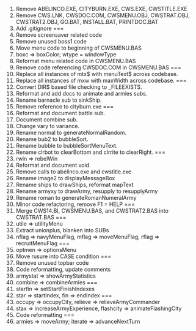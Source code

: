 1. Remove ABELINCO.EXE, CITYBURN.EXE, CWS.EXE, CWSTITLE.EXE
2. Remove CWS.LNK, CWSDOC.COM, CWSMENU.OBJ, CWSTRAT.OBJ, CWSTRAT2.OBJ, GO.BAT, INSTALL.BAT, PRINTDOC.BAT
3. Add .gitignore
===
4. Remove screensaver related code
5. Remove unused boss1 code
6. Move menu code to beginning of CWSMENU.BAS
7. boxc => boxColor; wtype = windowType
8. Reformat menu related code in CWSMENU.BAS
9. Remove code referencing CWSDOC.COM in CWSMENU.BAS
===
10. Replace all instances of mtx$ with menuText$ across codebase.
11. Replace all instances of mxw with maxWidth across codebase.
===
12. Convert DIR$ based file checking to _FILEEXISTS.
13. Reformat and add docs to animate and armies subs.
14. Rename barnacle sub to sinkShip.
15. Remove reference to cityburn.exe
===
16. Reformat and document battle sub.
17. Document combine sub.
18. Change vary to variance.
19. Rename normal to generateNormalRandom.
20. Rename bub2 to bubbleSort.
21. Rename bubble to bubbleSortMenuText.
22. Rename clrbot to clearBottom and clrrite to clearRight.
===
23. rwin => rebelWin
24. Reformat and document void
25. Remove calls to abelinco.exe and cwstitle.exe
26. Rename image2 to displayMessageBox
27. Rename ships to drawShips, reformat mapText
28. Rename armyxy to drawArmy, resupply to resupplyArmy
29. Rename roman to generateRomanNumeralArmy
30. Minor code refactoring, remove F1 = HELP
===
31. Merge CWS14.BI, CWSMENU.BAS, and CWSTRAT2.BAS into CWSTRAT.BAS
===
32. utile => utilityMenu
33. Extract unionplus, blanken into SUBs
34. nflag => navyMenuFlag, mflag => moveMenuFlag, rflag => recruitMenuFlag
===
35. optmen => optionsMenu
36. Move rusure into CASE condition
===
37. Remove unused topbar code
38. Code reformatting, update comments
39. armystat => showArmyStatistics
40. combine => combineArmies
===
41. starfin => setStartFinishIndexes
42. star => startIndex, fin => endIndex
===
43. occupy => occupyCity, relieve => relieveArmyCommander
44. stax => increaseArmyExperience, flashcity => animateFlashingCity
45. Code reformatting
===
46. armies => moveArmy; iterate => advanceNextTurn